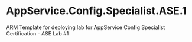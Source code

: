 # AppService.Config.Specialist.ASE.1
ARM Template for deploying lab for AppService Config Specialist Certification - ASE Lab #1
